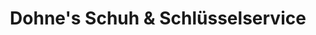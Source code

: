 ---
title: "Dohne's Schuh & Schlüsselservice"
url: /hildesheim/dohnes-schuh-und-schluesselservice/
shop: Schlüsseldienst
---